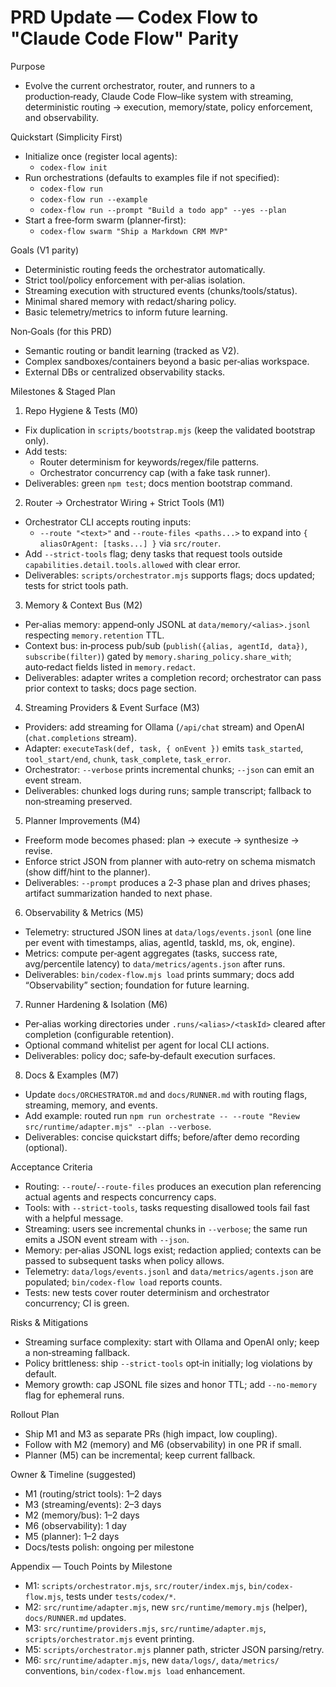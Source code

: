 # PRD Update — Codex Flow to "Claude Code Flow" Parity

Purpose
- Evolve the current orchestrator, router, and runners to a production‑ready, Claude Code Flow–like system with streaming, deterministic routing → execution, memory/state, policy enforcement, and observability.

Quickstart (Simplicity First)
- Initialize once (register local agents):
  - `codex-flow init`
- Run orchestrations (defaults to examples file if not specified):
  - `codex-flow run`
  - `codex-flow run --example`
  - `codex-flow run --prompt "Build a todo app" --yes --plan`
- Start a free‑form swarm (planner‑first):
  - `codex-flow swarm "Ship a Markdown CRM MVP"`

Goals (V1 parity)
- Deterministic routing feeds the orchestrator automatically.
- Strict tool/policy enforcement with per‑alias isolation.
- Streaming execution with structured events (chunks/tools/status).
- Minimal shared memory with redact/sharing policy.
- Basic telemetry/metrics to inform future learning.

Non‑Goals (for this PRD)
- Semantic routing or bandit learning (tracked as V2).
- Complex sandboxes/containers beyond a basic per‑alias workspace.
- External DBs or centralized observability stacks.

Milestones & Staged Plan

1) Repo Hygiene & Tests (M0)
- Fix duplication in `scripts/bootstrap.mjs` (keep the validated bootstrap only).
- Add tests:
  - Router determinism for keywords/regex/file patterns.
  - Orchestrator concurrency cap (with a fake task runner).
- Deliverables: green `npm test`; docs mention bootstrap command.

2) Router → Orchestrator Wiring + Strict Tools (M1)
- Orchestrator CLI accepts routing inputs:
  - `--route "<text>"` and `--route-files <paths...>` to expand into `{ aliasOrAgent: [tasks...] }` via `src/router`.
- Add `--strict-tools` flag; deny tasks that request tools outside `capabilities.detail.tools.allowed` with clear error.
- Deliverables: `scripts/orchestrator.mjs` supports flags; docs updated; tests for strict tools path.

3) Memory & Context Bus (M2)
- Per‑alias memory: append‑only JSONL at `data/memory/<alias>.jsonl` respecting `memory.retention` TTL.
- Context bus: in‑process pub/sub (`publish({alias, agentId, data})`, `subscribe(filter)`) gated by `memory.sharing_policy.share_with`; auto‑redact fields listed in `memory.redact`.
- Deliverables: adapter writes a completion record; orchestrator can pass prior context to tasks; docs page section.

4) Streaming Providers & Event Surface (M3)
- Providers: add streaming for Ollama (`/api/chat` stream) and OpenAI (`chat.completions` stream).
- Adapter: `executeTask(def, task, { onEvent })` emits `task_started`, `tool_start/end`, `chunk`, `task_complete`, `task_error`.
- Orchestrator: `--verbose` prints incremental chunks; `--json` can emit an event stream.
- Deliverables: chunked logs during runs; sample transcript; fallback to non‑streaming preserved.

5) Planner Improvements (M4)
- Freeform mode becomes phased: plan → execute → synthesize → revise.
- Enforce strict JSON from planner with auto‑retry on schema mismatch (show diff/hint to the planner).
- Deliverables: `--prompt` produces a 2‑3 phase plan and drives phases; artifact summarization handed to next phase.

6) Observability & Metrics (M5)
- Telemetry: structured JSON lines at `data/logs/events.jsonl` (one line per event with timestamps, alias, agentId, taskId, ms, ok, engine).
- Metrics: compute per‑agent aggregates (tasks, success rate, avg/percentile latency) to `data/metrics/agents.json` after runs.
- Deliverables: `bin/codex-flow.mjs load` prints summary; docs add “Observability” section; foundation for future learning.

7) Runner Hardening & Isolation (M6)
- Per‑alias working directories under `.runs/<alias>/<taskId>` cleared after completion (configurable retention).
- Optional command whitelist per agent for local CLI actions.
- Deliverables: policy doc; safe‑by‑default execution surfaces.

8) Docs & Examples (M7)
- Update `docs/ORCHESTRATOR.md` and `docs/RUNNER.md` with routing flags, streaming, memory, and events.
- Add example: routed run `npm run orchestrate -- --route "Review src/runtime/adapter.mjs" --plan --verbose`.
- Deliverables: concise quickstart diffs; before/after demo recording (optional).

Acceptance Criteria
- Routing: `--route`/`--route-files` produces an execution plan referencing actual agents and respects concurrency caps.
- Tools: with `--strict-tools`, tasks requesting disallowed tools fail fast with a helpful message.
- Streaming: users see incremental chunks in `--verbose`; the same run emits a JSON event stream with `--json`.
- Memory: per‑alias JSONL logs exist; redaction applied; contexts can be passed to subsequent tasks when policy allows.
- Telemetry: `data/logs/events.jsonl` and `data/metrics/agents.json` are populated; `bin/codex-flow load` reports counts.
- Tests: new tests cover router determinism and orchestrator concurrency; CI is green.

Risks & Mitigations
- Streaming surface complexity: start with Ollama and OpenAI only; keep a non‑streaming fallback.
- Policy brittleness: ship `--strict-tools` opt‑in initially; log violations by default.
- Memory growth: cap JSONL file sizes and honor TTL; add `--no-memory` flag for ephemeral runs.

Rollout Plan
- Ship M1 and M3 as separate PRs (high impact, low coupling).
- Follow with M2 (memory) and M6 (observability) in one PR if small.
- Planner (M5) can be incremental; keep current fallback.

Owner & Timeline (suggested)
- M1 (routing/strict tools): 1–2 days
- M3 (streaming/events): 2–3 days
- M2 (memory/bus): 1–2 days
- M6 (observability): 1 day
- M5 (planner): 1–2 days
- Docs/tests polish: ongoing per milestone

Appendix — Touch Points by Milestone
- M1: `scripts/orchestrator.mjs`, `src/router/index.mjs`, `bin/codex-flow.mjs`, tests under `tests/codex/*`.
- M2: `src/runtime/adapter.mjs`, new `src/runtime/memory.mjs` (helper), `docs/RUNNER.md` updates.
- M3: `src/runtime/providers.mjs`, `src/runtime/adapter.mjs`, `scripts/orchestrator.mjs` event printing.
- M5: `scripts/orchestrator.mjs` planner path, stricter JSON parsing/retry.
- M6: `src/runtime/adapter.mjs`, new `data/logs/`, `data/metrics/` conventions, `bin/codex-flow.mjs load` enhancement.
